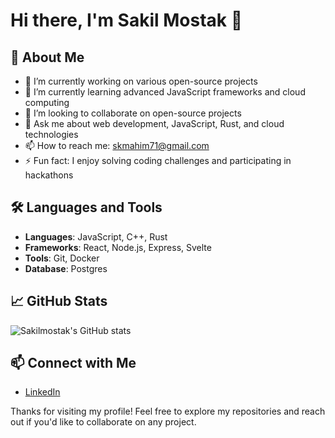 # Hi there, I'm Sakil Mostak 👋

## 🚀 About Me

- 🔭 I’m currently working on various open-source projects
- 🌱 I’m currently learning advanced JavaScript frameworks and cloud computing
- 👯 I’m looking to collaborate on open-source projects
- 💬 Ask me about web development, JavaScript, Rust, and cloud technologies
- 📫 How to reach me: skmahim71@gmail.com
- ⚡ Fun fact: I enjoy solving coding challenges and participating in hackathons

## 🛠️ Languages and Tools

- **Languages**: JavaScript, C++, Rust
- **Frameworks**: React, Node.js, Express, Svelte
- **Tools**: Git, Docker
- **Database**: Postgres

## 📈 GitHub Stats

![Sakilmostak's GitHub stats](https://github-readme-stats.vercel.app/api?username=Sakilmostak&show_icons=true&theme=radical)

## 📫 Connect with Me

- [LinkedIn](https://www.linkedin.com/in/sakilmostak](https://www.linkedin.com/in/sk-sakil-mostak-0a7126233/))

Thanks for visiting my profile! Feel free to explore my repositories and reach out if you'd like to collaborate on any project.
